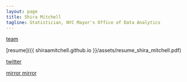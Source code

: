 ```yaml
---
layout: page
title: Shira Mitchell
tagline: Statistician, NYC Mayor's Office of Data Analytics
---
```


[team](https://www1.nyc.gov/site/analytics/about/meet-team.page)

[resume]({{ shiraamitchell.github.io }}/assets/resume_shira_mitchell.pdf)

[twitter](https://twitter.com/shiraamitchell)

[mirror mirror](https://shiraamitchell.github.io/fairness/)
